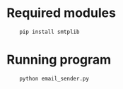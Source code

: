 
# Required modules
```
    pip install smtplib
```

# Running program
```
    python email_sender.py
```